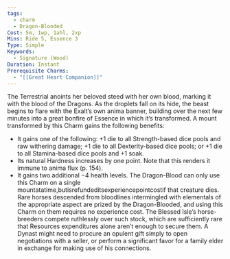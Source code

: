 ```yaml
---
tags:
  - charm
  - Dragon-Blooded
Cost: 5m, 1wp, 1ahl, 2xp
Mins: Ride 5, Essence 3
Type: Simple
Keywords:
  - Signature (Wood)
Duration: Instant
Prerequisite Charms:
  - "[[Great Heart Companion]]"
---
```

The Terrestrial anoints her beloved steed with her own blood, marking it with the blood of the Dragons. As the droplets fall on its hide, the beast begins to flare with the Exalt’s own anima banner, building over the next few minutes into a great bonfire of Essence in which it’s transformed. A mount transformed by this Charm gains the following benefits: 
-  It gains one of the following: +1 die to all Strength-based dice pools and raw withering damage; +1 die to all Dexterity-based dice pools; or +1 die to all Stamina-based dice pools and +1 soak. 
-  Its natural Hardness increases by one point. Note that this renders it immune to anima flux (p. 154). 
-  It gains two additional −4 health levels. The Dragon-Blood can only use this Charm on a single mountatatime,butisrefundeditsexperiencepointcostif that creature dies. Rare horses descended from bloodlines intermingled with elementals of the appropriate aspect are prized by the Dragon-Blooded, and using this Charm on them requires no experience cost. The Blessed Isle’s horse-breeders compete ruthlessly over such stock, which are sufficiently rare that Resources expenditures alone aren’t enough to secure them. A Dynast might need to procure an opulent gift simply to open negotiations with a seller, or perform a significant favor for a family elder in exchange for making use of his connections.
